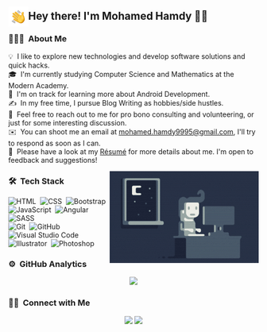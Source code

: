 ### <p><a target="_blank" rel="noopener noreferrer" href="/AVS1508/AVS1508/blob/master/assets/Hand%20Wave.gif"><img alt="Night Coding" src="https://raw.githubusercontent.com/AVS1508/AVS1508/master/assets/Hand%20Wave.gif" width="40" align="left"></a></p>
<h2><a class="anchor" aria-hidden="true"></path></svg></a>Hey there! I'm Mohamed Hamdy <g-emoji class="g-emoji" alias="man_technologist" fallback src="https://github.githubassets.com/images/icons/emoji/unicode/1f468-1f4bb.png">👨‍💻</g-emoji></h2>

<!-- ## 👋 &nbsp;Hey there! I'm Aditya -->

### 👨🏻‍💻 &nbsp;About Me

💡 &nbsp;I like to explore new technologies and develop software solutions and quick hacks.\
🎓 &nbsp;I'm currently studying Computer Science and Mathematics at the Modern Academy.\
🌱 &nbsp;I'm on track for learning more about Android Development.\
✍️ &nbsp;In my free time, I pursue Blog Writing as hobbies/side hustles.\
💬 &nbsp;Feel free to reach out to me for pro bono consulting and volunteering, or just for some interesting discussion.\
✉️ &nbsp;You can shoot me an email at mohamed.hamdy9995@gmail.com, I'll try to respond as soon as I can.\
📄 &nbsp;Please have a look at my [Résumé](file:///C:/Users/amrahmed/OneDrive/Desktop/Amr's%20Resume.pdf) for more details about me. I'm open to feedback and suggestions!

<img alt="Night Coding" src="https://raw.githubusercontent.com/AVS1508/AVS1508/master/assets/Night-Coding.gif" align="right"/>

### 🛠 &nbsp;Tech Stack

![HTML](https://img.shields.io/badge/-HTML-05122A?style=flat&logo=HTML5)&nbsp;
![CSS](https://img.shields.io/badge/-CSS-05122A?style=flat&logo=CSS3&logoColor=1572B6)&nbsp;
![Bootstrap](https://img.shields.io/badge/-Bootstrap-05122A?style=flat&logo=bootstrap&logoColor=563D7C)&nbsp;\
![JavaScript](https://img.shields.io/badge/javascript-%23323330.svg?style=for-the-badge&logo=javascript&logoColor=%23F7DF1E)&nbsp;
![Angular](https://img.shields.io/badge/angular-%23DD0031.svg?style=for-the-badge&logo=angular&logoColor=white)&nbsp;
![SASS](https://img.shields.io/badge/SASS-hotpink.svg?style=for-the-badge&logo=SASS&logoColor=white)&nbsp;\
![Git](https://img.shields.io/badge/-Git-05122A?style=flat&logo=git)&nbsp;
![GitHub](https://img.shields.io/badge/-GitHub-05122A?style=flat&logo=github)&nbsp;
![Visual Studio Code](https://img.shields.io/badge/-Visual%20Studio%20Code-05122A?style=flat&logo=visual-studio-code&logoColor=007ACC)&nbsp;
![Illustrator](https://img.shields.io/badge/-Illustrator-05122A?style=flat&logo=adobe-illustrator)&nbsp;
![Photoshop](https://img.shields.io/badge/-Photoshop-05122A?style=flat&logo=adobe-photoshop)&nbsp;

### ⚙️ &nbsp;GitHub Analytics

<p align="center">
<a href="https://github.com/amr20012020/amr20012020/edit/main/README.md">
  <img height="180em" src="https://github-readme-stats-eight-theta.vercel.app/api?username=AVS1508&show_icons=true&theme=algolia&include_all_commits=true&count_private=true"/>
</a>
</p>

### 🤝🏻 &nbsp;Connect with Me

<p align="center">
<a href="https://www.linkedin.com/in/amr-ahmed-ba6722177/"><img src="https://img.shields.io/badge/-Amr%20Ahmed%20Mohamed-0077B5?style=flat&logo=Linkedin&logoColor=white"/></a>
<a href="mailto:mohamed.hamdy9995@gmail.com"><img src="https://img.shields.io/badge/-mohamed.hamdy9995@gmail.com-D14836?style=flat&logo=Gmail&logoColor=white"/></a>
</p>
<!--
**amr20012020/amr20012020** is a ✨ _special_ ✨ repository because its `README.md` (this file) appears on your GitHub profile.

